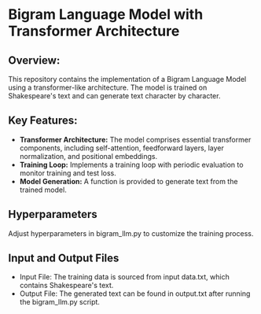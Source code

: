 # Bigram Language Model with Transformer Architecture

## Overview:

This repository contains the implementation of a Bigram Language Model using a transformer-like architecture. The model is trained on Shakespeare's text and can generate text character by character.

## Key Features:

- **Transformer Architecture:** The model comprises essential transformer components, including self-attention, feedforward layers, layer normalization, and positional embeddings.
- **Training Loop:** Implements a training loop with periodic evaluation to monitor training and test loss.
- **Model Generation:** A function is provided to generate text from the trained model.

## Hyperparameters

Adjust hyperparameters in bigram_llm.py to customize the training process.

## Input and Output Files

- Input File: The training data is sourced from input data.txt, which contains Shakespeare's text.
- Output File: The generated text can be found in output.txt after running the bigram_llm.py script.
